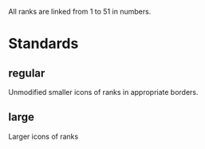 All ranks are linked from 1 to 51 in numbers.

# Standards

## regular

Unmodified smaller icons of ranks in appropriate borders.

## large

Larger icons of ranks

